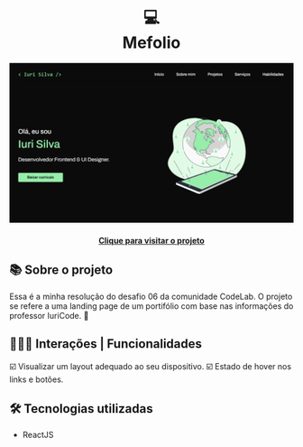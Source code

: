 <h1 align="center">
  💻<br>Mefolio
</h1>

<div align="center">
  <img src="./src/assets/design/design-preview.png" alt="Imagem do desafio Mefolio" />
</div>

<h4 align="center"><a href="https://mefolio-478fde.netlify.app/">Clique para visitar o projeto</a></h4>

## 📚 Sobre o projeto

Essa é a minha resolução do desafio 06 da comunidade CodeLab. O projeto se refere a uma landing page de um portifólio com base nas informações do professor IuriCode. 🚀

## 🧑🏽‍💻 Interações | Funcionalidades

☑️ Visualizar um layout adequado ao seu dispositivo. 
☑️ Estado de hover nos links e botões.

## 🛠️ Tecnologias utilizadas

- ReactJS
